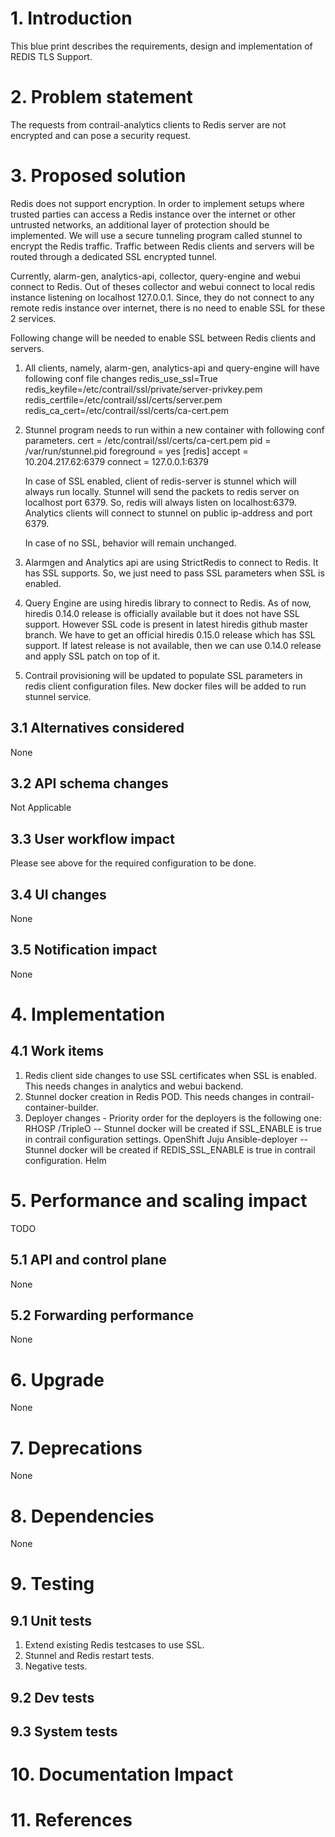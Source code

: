 # 1. Introduction
This blue print describes the requirements, design and implementation of REDIS TLS Support.



# 2. Problem statement
The requests from contrail-analytics clients to Redis server are not encrypted and can pose a
security request.

# 3. Proposed solution
Redis does not support encryption. In order to implement setups where trusted parties can access a
Redis instance over the internet or other untrusted networks, an additional layer of protection should
be implemented. We will use a secure tunneling program called stunnel to encrypt the Redis traffic.
Traffic between Redis clients and servers will be routed through a dedicated SSL encrypted tunnel.

Currently, alarm-gen, analytics-api, collector, query-engine and webui connect to Redis. Out of theses
collector and webui connect to local redis instance listening on localhost 127.0.0.1.
Since, they do not connect to any remote redis instance over internet, there is no need to enable SSL
for these 2 services.

Following change will be needed to enable SSL between Redis clients and servers.

1. All clients, namely, alarm-gen, analytics-api and query-engine will have following conf file changes
   redis_use_ssl=True
   redis_keyfile=/etc/contrail/ssl/private/server-privkey.pem
   redis_certfile=/etc/contrail/ssl/certs/server.pem
   redis_ca_cert=/etc/contrail/ssl/certs/ca-cert.pem

2. Stunnel program needs to run within a new container with following conf parameters.
   cert = /etc/contrail/ssl/certs/ca-cert.pem
   pid = /var/run/stunnel.pid
   foreground = yes
   [redis]
   accept = 10.204.217.62:6379
   connect = 127.0.0.1:6379

   In case of SSL enabled, client of redis-server is stunnel which will always run locally. Stunnel will send the packets to redis
   server on localhost port 6379. So, redis will always listen on localhost:6379. Analytics clients will connect to stunnel on
   public ip-address and port 6379.

   In case of no SSL, behavior will remain unchanged.

3. Alarmgen and Analytics api are using StrictRedis to connect to Redis. It has SSL supports. So, we just need to pass SSL
   parameters when SSL is enabled.

4. Query Engine are using hiredis library to connect to Redis. As of now, hiredis 0.14.0 release is officially available
   but it does not have SSL support. However SSL code is present in latest hiredis github master branch. We have to get an official
   hiredis 0.15.0 release which has SSL support. If latest release is not available, then we can use 0.14.0 release and apply
   SSL patch on top of it.

5. Contrail provisioning will be updated to populate SSL parameters in redis client configuration files. New docker files will
   be added to run stunnel service.

## 3.1 Alternatives considered
None

## 3.2 API schema changes
Not Applicable

## 3.3 User workflow impact
Please see above for the required configuration to be done.

## 3.4 UI changes
None

## 3.5 Notification impact
None


# 4. Implementation
## 4.1 Work items
1. Redis client side changes to use SSL certificates when SSL is enabled. This needs changes in analytics and webui backend.
2. Stunnel docker creation in Redis POD. This needs changes in contrail-container-builder.
3. Deployer changes -
   Priority order for the deployers is the following one:
   RHOSP /TripleO
     -- Stunnel docker will be created if SSL_ENABLE is true in contrail configuration settings.
   OpenShift
   Juju
   Ansible-deployer
      -- Stunnel docker will be created if REDIS_SSL_ENABLE is true in contrail configuration.
   Helm

# 5. Performance and scaling impact
TODO

## 5.1 API and control plane
None

## 5.2 Forwarding performance
None

# 6. Upgrade
None

# 7. Deprecations
None

# 8. Dependencies
None

# 9. Testing
## 9.1 Unit tests
1. Extend existing Redis testcases to use SSL.
2. Stunnel and Redis restart tests.
3. Negative tests.

## 9.2 Dev tests

## 9.3 System tests

# 10. Documentation Impact

# 11. References
